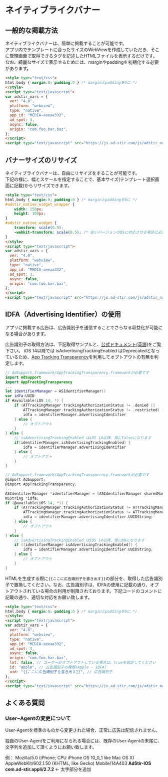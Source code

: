 # ネイティブライクバナー

## 一般的な掲載方法

ネイティブライクバナーは、簡単に掲載することが可能です。  
アプリ内でテンプレートに合ったサイズのWebViewを作成していただき、そこに管理画面で取得できるタグを記述したHTMLファイルを表示するだけです。  
なお、綺麗なサイズで表示するためには、marginやpaddingを初期化する必要があります。

```HTML
<style type="text/css">
html,body { margin:0; padding:0 } /* marginとpaddingを0に */
</style>
<script type="text/javascript">
var adstir_vars = {
  ver: "4.0",
  platform: "webview",
  type: "native",
  app_id: "MEDIA-aeeaa332",
  ad_spot: 3,
  async: false,
  origin: "com.foo.bar.baz",
};
</script>
<script type="text/javascript" src="https://js.ad-stir.com/js/adstir_native.js"></script>
```

## バナーサイズのリサイズ

ネイティブライクバナーは、自由にリサイズをすることが可能です。  
下記の様に、幅とスケールを指定することで、基本サイズ(テンプレート選択画面に記載)からリサイズできます。

```HTML
<style type="text/css">
html,body { margin:0; padding:0 } /* marginとpaddingを0に */
#adstir_native_widget_wrapper {
    width: 150px;
    height: 100px;
}
#adstir_native_widget {
    transform: scale(0.5);
    -webkit-transform: scale(0.5); /* 古いバージョンのOSに対応させる場合に必須 */
}
</style>
<script type="text/javascript">
var adstir_vars = {
  ver: "4.0",
  platform: "webview",
  type: "native",
  app_id: "MEDIA-aeeaa332",
  ad_spot: 3,
  async: false,
  origin: "com.foo.bar.baz",
};
</script>
<script type="text/javascript" src="https://js.ad-stir.com/js/adstir_native.js"></script>
```

## IDFA（Advertising Identifier）の使用

アプリに掲載する広告は、広告識別子を送信することでさらなる収益化が可能になる場合があります。

広告識別子の取得方法は、下記取得サンプルと、[公式ドキュメント(英語)](https://developer.apple.com/library/ios/documentation/AdSupport/Reference/ASIdentifierManager_Ref/)をご覧下さい。
iOS 14以降では isAdvertisingTrackingEnabled はDeprecatedとなっているため、[App Tracking Transparency](https://developer.apple.com/documentation/apptrackingtransparency)を利用してオプトアウトの有無を判定します。


```swift tab=
// AdSupport.framework/AppTrackingTransparency.frameworkが必要です
import AdSupport
import AppTrackingTransparency
...
let identifierManager = ASIdentifierManager()
var idfa:UUID
if #available(iOS 14, *) {
    if (ATTrackingManager.trackingAuthorizationStatus != .denied ||
        ATTrackingManager.trackingAuthorizationStatus != .restricted) {
        idfa = identifierManager.advertisingIdentifier
    } else {
        // オプトアウト
    }
} else {
    // isAdvertisingTrackingEnabled はiOS 14以降、常にfalseになります
    if(identifierManager.isAdvertisingTrackingEnabled) {
        idfa = identifierManager.advertisingIdentifier
    } else {
        // オプトアウト
    }
}
```

```objective-c tab=
// AdSupport.framework/AppTrackingTransparency.frameworkが必要です
@import AdSupport;
@import AppTrackingTransparency;
...
ASIdentifierManager *identifierManager = [ASIdentifierManager sharedManager];
NSString *idfa;
if (@available(iOS 14, *)) {
    if (ATTrackingManager.trackingAuthorizationStatus != ATTrackingManagerAuthorizationStatusDenied &&
        ATTrackingManager.trackingAuthorizationStatus != ATTrackingManagerAuthorizationStatusRestricted) {
        idfa = identifierManager.advertisingIdentifier.UUIDString;
    } else {
        // オプトアウト
    }
} else {
    // isAdvertisingTrackingEnabled はiOS 14以降、常にNOになります
    if ([identifierManager isAdvertisingTrackingEnabled]) {
        idfa = identifierManager.advertisingIdentifier.UUIDString;
    } else {
        // オプトアウト
    }
}
```


HTMLを生成する際に`{{ここに広告識別子を書き出す}}`の部分を、取得した広告識別子で置換してください。なお、広告識別子は、IDFAの使用に記載の通り、オプトアウトされている場合の利用が制限されております。下記コードのコメントに記載の通り、適切な対応をお願い致します。 

```HTML
<style type="text/css">
html,body { margin:0; padding:0 } /* marginとpaddingを0に */
</style>
<script type="text/javascript">
var adstir_vars = {
  ver: "4.0",
  platform: "webview",
  type: "native",
  app_id: "MEDIA-aeeaa332",
  ad_spot: 3,
  async: false,
  origin: "com.foo.bar.baz",
  lmt: false, // ユーザーがオプトアウトしている場合は、trueを設定してください
  id: "apple", // 広告識別子の種類(Apple - IDFA)
  uid: "{{ここに広告識別子を書き出す}}", // 広告識別子
};
</script>
<script type="text/javascript" src="https://js.ad-stir.com/js/adstir_native.js"></script>
```


## よくある質問

### User−Agentの変更について

User-Agentを標準のものから変更された場合、正常に広告は配信されません。

独自のUser-Agentをご利用になられる場合には、既存のUser-Agentの末尾に、文字列を追加して頂くようにお願い致します。

例：
Mozilla/5.0 (iPhone; CPU iPhone OS 10_0_1 like Mac OS X) AppleWebKit/602.1.50 (KHTML, like Gecko) Mobile/14A403 **AdStir-IOS com.ad-stir.appli/2.7.2** <- 太字部分を追加
